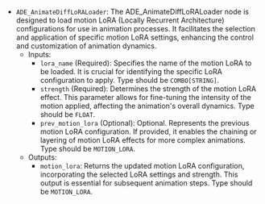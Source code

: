 - `ADE_AnimateDiffLoRALoader`: The ADE_AnimateDiffLoRALoader node is designed to load motion LoRA (Locally Recurrent Architecture) configurations for use in animation processes. It facilitates the selection and application of specific motion LoRA settings, enhancing the control and customization of animation dynamics.
    - Inputs:
        - `lora_name` (Required): Specifies the name of the motion LoRA to be loaded. It is crucial for identifying the specific LoRA configuration to apply. Type should be `COMBO[STRING]`.
        - `strength` (Required): Determines the strength of the motion LoRA effect. This parameter allows for fine-tuning the intensity of the motion applied, affecting the animation's overall dynamics. Type should be `FLOAT`.
        - `prev_motion_lora` (Optional): Optional. Represents the previous motion LoRA configuration. If provided, it enables the chaining or layering of motion LoRA effects for more complex animations. Type should be `MOTION_LORA`.
    - Outputs:
        - `motion_lora`: Returns the updated motion LoRA configuration, incorporating the selected LoRA settings and strength. This output is essential for subsequent animation steps. Type should be `MOTION_LORA`.
